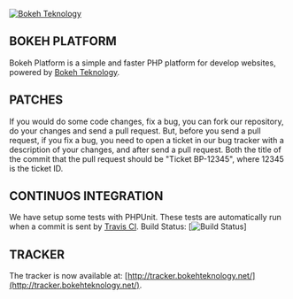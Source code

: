 [![Bokeh Teknology](http://www.bokehteknology.net/community/images/bokeh_platform.png)](http://www.bokehteknology.net)

## BOKEH PLATFORM

Bokeh Platform is a simple and faster PHP platform for develop websites, powered by [Bokeh Teknology](http://www.bokehteknology.net/).

## PATCHES

If you would do some code changes, fix a bug, you can fork our repository, do your changes and send a pull request.
But, before you send a pull request, if you fix a bug, you need to open a ticket in our bug tracker with a description of your changes, and after send a pull request.
Both the title of the commit that the pull request should be "Ticket BP-12345", where 12345 is the ticket ID.

## CONTINUOS INTEGRATION

We have setup some tests with PHPUnit. These tests are automatically run when a commit is sent by [Travis CI](http://travis-ci.org/).
Build Status: [![Build Status](https://secure.travis-ci.org/bokehteknology/Bokeh-Platform.png?branch=master)]

## TRACKER

The tracker is now available at: [http://tracker.bokehteknology.net/](http://tracker.bokehteknology.net/).
